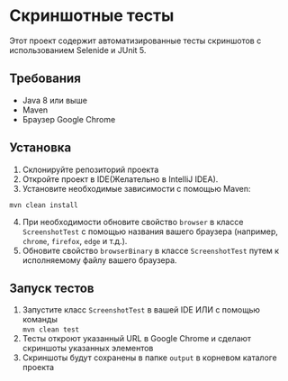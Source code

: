 # Скриншотные тесты

Этот проект содержит автоматизированные тесты скриншотов с использованием Selenide и JUnit 5.

## Требования

* Java 8 или выше
* Maven 
* Браузер Google Chrome

## Установка

1. Склонируйте репозиторий проекта
2. Откройте проект в IDE(Желательно в IntelliJ IDEA).
3. Установите необходимые зависимости с помощью Maven:

```mvn clean install```

4. При необходимости обновите свойство `browser` в классе `ScreenshotTest` с помощью названия вашего браузера (например, `chrome`, `firefox`, `edge` и т.д.).
5. Обновите свойство `browserBinary` в классе `ScreenshotTest` путем к исполняемому файлу вашего браузера.

## Запуск тестов

1. Запустите класс `ScreenshotTest` в вашей IDE ИЛИ с помощью команды  
```mvn clean test```
2. Тесты откроют указанный URL в Google Chrome и сделают скриншоты указанных элементов
3. Скриншоты будут сохранены в папке `output` в корневом каталоге проекта
